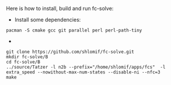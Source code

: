 Here is how to install, build and run fc-solve:

* Install some dependencies:

```
pacman -S cmake gcc git parallel perl perl-path-tiny
```

*

```
git clone https://github.com/shlomif/fc-solve.git
mkdir fc-solve/B
cd fc-solve/B
../source/Tatzer -l n2b --prefix="/home/shlomif/apps/fcs"  -l extra_speed --nowithout-max-num-states --disable-ni --nfc=3
make
```

